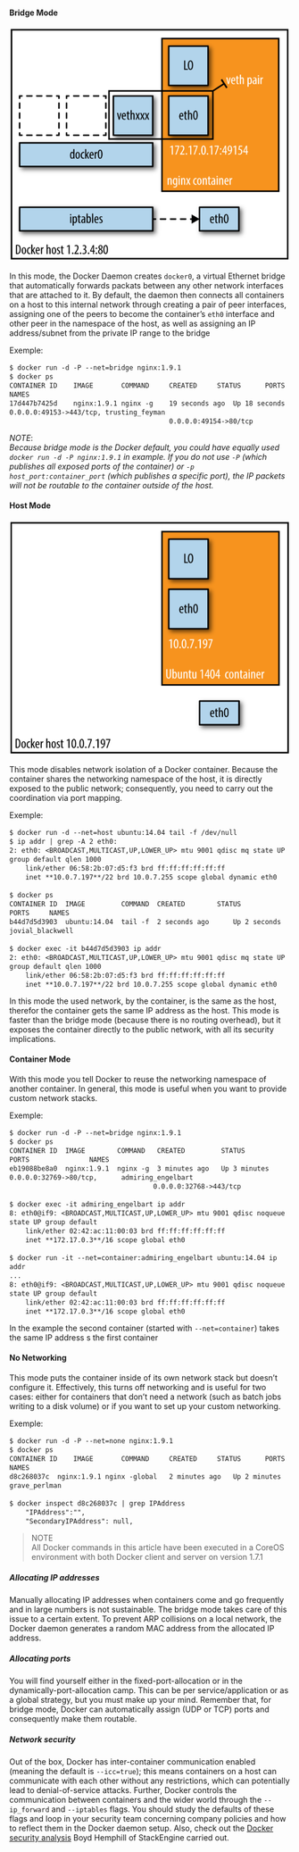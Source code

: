 #### Bridge Mode

![Bridge Mode](images/docker/bridge_mode.png)

In this mode, the Docker Daemon creates `docker0`, a virtual Ethernet bridge that automatically forwards packats between any other network interfaces that are attached to it. By default, the daemon then connects all containers on a host to this internal network through creating a pair of peer interfaces, assigning one of the peers to become the container’s `eth0` interface and other peer in the namespace of the host, as well as assigning an IP address/subnet from the private IP range to the bridge

Exemple:
```terminal
$ docker run -d -P --net=bridge nginx:1.9.1
$ docker ps
CONTAINER ID 	IMAGE 		COMMAND 	CREATED 	STATUS 		PORTS 			NAMES 
17d447b7425d	nginx:1.9.1	nginx -g	19 seconds ago	Up 18 seconds	0.0.0.0:49153->443/tcp,	trusting_feyman
										0.0.0.0:49154->80/tcp
```

>
 _NOTE_:  
 _Because bridge mode is the Docker default, you could have equally used `docker run -d -P nginx:1.9.1` in example. If you do not use `-P` (which publishes all exposed ports of the container) or `-p host_port:container_port` (which publishes a specific port), the IP packets will not be routable to the container outside of the host._

#### Host Mode

![Bridge Mode](images/docker/host_mode.png)

This mode disables network isolation of a Docker container.
Because the container shares the networking namespace of the host, it is directly exposed to the public network; consequently, you need to carry out the coordination via port mapping.

Exemple:
```terminal
$ docker run -d --net=host ubuntu:14.04 tail -f /dev/null
$ ip addr | grep -A 2 eth0:
2: eth0: <BROADCAST,MULTICAST,UP,LOWER_UP> mtu 9001 qdisc mq state UP group default qlen 1000
    link/ether 06:58:2b:07:d5:f3 brd ff:ff:ff:ff:ff:ff
    inet **10.0.7.197**/22 brd 10.0.7.255 scope global dynamic eth0

$ docker ps
CONTAINER ID  IMAGE         COMMAND  CREATED 		STATUS        PORTS 	NAMES
b44d7d5d3903  ubuntu:14.04  tail -f  2 seconds ago  	Up 2 seconds            jovial_blackwell

$ docker exec -it b44d7d5d3903 ip addr
2: eth0: <BROADCAST,MULTICAST,UP,LOWER_UP> mtu 9001 qdisc mq state UP group default qlen 1000
    link/ether 06:58:2b:07:d5:f3 brd ff:ff:ff:ff:ff:ff
    inet **10.0.7.197**/22 brd 10.0.7.255 scope global dynamic eth0
```

In this mode the used network, by the container, is the same as the host, therefor the container gets the same IP address as the host.
This mode is faster than the bridge mode (because there is no routing overhead), but it exposes the container directly to the public network, with all its security implications.

#### Container Mode

With this mode you tell Docker to reuse the networking namespace of another container. In general, this mode is useful when you want to provide custom network stacks.

Exemple:
```terminal
$ docker run -d -P --net=bridge nginx:1.9.1
$ docker ps
CONTAINER ID  IMAGE        COMMAND   CREATED         STATUS 		PORTS 				NAMES
eb19088be8a0  nginx:1.9.1  nginx -g  3 minutes ago   Up 3 minutes	0.0.0.0:32769->80/tcp, 		admiring_engelbart
									0.0.0.0:32768->443/tcp     

$ docker exec -it admiring_engelbart ip addr
8: eth0@if9: <BROADCAST,MULTICAST,UP,LOWER_UP> mtu 9001 qdisc noqueue state UP group default
    link/ether 02:42:ac:11:00:03 brd ff:ff:ff:ff:ff:ff
    inet **172.17.0.3**/16 scope global eth0

$ docker run -it --net=container:admiring_engelbart ubuntu:14.04 ip addr
...
8: eth0@if9: <BROADCAST,MULTICAST,UP,LOWER_UP> mtu 9001 qdisc noqueue state UP group default
    link/ether 02:42:ac:11:00:03 brd ff:ff:ff:ff:ff:ff
    inet **172.17.0.3**/16 scope global eth0
``` 

In the example the second container (started with `--net=container`) takes the same IP address s the first container

#### No Networking

This mode puts the container inside of its own network stack but doesn’t configure it. Effectively, this turns off networking and is useful for two cases: either for containers that don’t need a network (such as batch jobs writing to a disk volume) or if you want to set up your custom networking.

Exemple:
```terminal
$ docker run -d -P --net=none nginx:1.9.1
$ docker ps
CONTAINER ID 	IMAGE 		COMMAND 	CREATED 	STATUS 		PORTS 		NAMES 
d8c268037c	nginx:1.9.1	nginx -global	2 minutes ago	Up 2 minutes			grave_perlman

$ docker inspect d8c268037c | grep IPAddress
	"IPAddress":"",
	"SecondaryIPAddress": null,
```

> NOTE  
All Docker commands in this article have been executed in a CoreOS environment with both Docker client and server on version 1.7.1

##### Allocating IP addresses
Manually allocating IP addresses when containers come and go frequently and in large numbers is not sustainable. The bridge mode takes care of this issue to a certain extent. To prevent ARP collisions on a local network, the Docker daemon generates a random MAC address from the allocated IP address.

##### Allocating ports
You will find yourself either in the fixed-port-allocation or in the dynamically-port-allocation camp. This can be per service/application or as a global strategy, but you must make up your mind. 
Remember that, for bridge mode, Docker can automatically assign (UDP or TCP) ports and consequently make them routable.

##### Network security
Out of the box, Docker has inter-container communication enabled (meaning the default is `--icc=true`); this means containers on a host can communicate with each other without any restrictions, which can potentially lead to denial-of-service attacks. Further, Docker controls the communication between containers and the wider world through the `--ip_forward` and `--iptables` flags. You should study the defaults of these flags and loop in your security team concerning company policies and how to reflect them in the Docker daemon setup. Also, check out the [Docker security analysis](https://containerjournal.com/2015/10/22/docker-docker-docker-security-docker/) Boyd Hemphill of StackEngine carried out.

